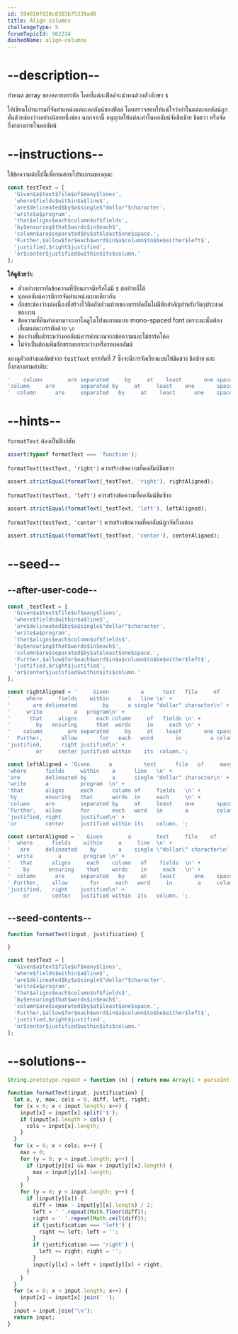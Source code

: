 ```yaml
---
id: 594810f028c0303b75339ad0
title: Align columns
challengeType: 5
forumTopicId: 302224
dashedName: align-columns
---
```


# --description--

กำหนด array ของหลายบรรทัด โดยที่แต่ละฟิลด์จะนำหนด้วยตัวอักษร `$`

ให้เขียนโปรแกรมที่จัดตำแหน่งแต่ละคอลัมน์ของฟิลด์ โดยตรวจสอบให้แน่ใจว่าคำในแต่ละคอลัมน์ถูกคั่นด้วยช่องว่างอย่างน้อยหนึ่งช่อง นอกจากนี้ อนุญาตให้แต่ละคำในคอลัมน์จัดชิดซ้าย ชิดขวา หรือจัดกึ่งกลางภายในคอลัมน์

# --instructions--

ใช้ข้อความต่อไปนี้เพื่อทดสอบโปรแกรมของคุณ:

```js
const testText = [
  'Given$a$text$file$of$many$lines',
  'where$fields$within$a$line$',
  'are$delineated$by$a$single$"dollar"$character',
  'write$a$program',
  'that$aligns$each$column$of$fields',
  'by$ensuring$that$words$in$each$',
  'column$are$separated$by$at$least$one$space.',
  'Further,$allow$for$each$word$in$a$column$to$be$either$left$',
  'justified,$right$justified',
  'or$center$justified$within$its$column.'
];
```

**ให้ดูด้วยว่า:**

- ตัวอย่างบรรทัดข้อความที่ป้อนอาจมีหรือไม่มี `$` ต่อท้ายก็ได้
- ทุกคอลัมน์ควรมีการจัดตำแหน่งแบบเดียวกัน
- อักขระช่องว่างต่อเนื่องที่สร้างไว้ติดกับส่วนท้ายของบรรทัดนั้นไม่มีนัยสำคัญสำหรับวัตถุประสงค์ของงาน
- ข้อความที่คืนค่าออกมาจะเอาไดดูในโปนแกรมแบบ mono-spaced font เพราะฉะนั้นต้องเชื่อมแต่ละบรรทัดด้วย `\n`
- ช่องว่างขั้นต่ำระหว่างคอลัมน์ควรคำนวณจากข้อความและไม่ฮาร์ดโค้ด
- ไม่จำเป็นต้องเพิ่มอักขระแยกระหว่างหรือรอบคอลัมน์

ลองดูตัวอย่างผลลัพธ์จาก `testText` บรรทัดที่ 7 ซึ่งจะมีการจัดเรียงแบบให้ชิดขวา ชิดซ้าย และกึ่งกลางตามลำดับ:

```js
'    column        are separated     by     at    least       one space.\n'
'column     are        separated by     at     least    one       space.\n'
'  column      are     separated   by     at    least      one    space.\n'
```

# --hints--

`formatText` ต้องเป็นฟังก์ชัน

```js
assert(typeof formatText === 'function');
```

`formatText(testText, 'right')` ควรสร้างข้อความที่คอลัมน์ชิดขวา

```js
assert.strictEqual(formatText(_testText, 'right'), rightAligned);
```

`formatText(testText, 'left')` ควรสร้างข้อความที่คอลัมน์ชิดซ้าย

```js
assert.strictEqual(formatText(_testText, 'left'), leftAligned);
```

`formatText(testText, 'center')` ควรสร้างข้อความที่คอลัมน์ถูกจัดกึ่งกลาง

```js
assert.strictEqual(formatText(_testText, 'center'), centerAligned);
```

# --seed--

## --after-user-code--

```js
const _testText = [
  'Given$a$text$file$of$many$lines',
  'where$fields$within$a$line$',
  'are$delineated$by$a$single$"dollar"$character',
  'write$a$program',
  'that$aligns$each$column$of$fields$',
  'by$ensuring$that$words$in$each$',
  'column$are$separated$by$at$least$one$space.',
  'Further,$allow$for$each$word$in$a$column$to$be$either$left$',
  'justified,$right$justified',
  'or$center$justified$within$its$column.'
];

const rightAligned = '     Given          a      text   file     of     many     lines\n' +
'     where     fields    within      a   line \n' +
'       are delineated        by      a single "dollar" character\n' +
'     write          a   program\n' +
'      that     aligns      each column     of   fields \n' +
'        by   ensuring      that  words     in     each \n' +
'    column        are separated     by     at    least       one space.\n' +
'  Further,      allow       for   each   word       in         a column to be either left \n' +
'justified,      right justified\n' +
'        or     center justified within    its  column.';

const leftAligned = 'Given      a          text      file   of     many     lines    \n' +
'where      fields     within    a      line   \n' +
'are        delineated by        a      single "dollar" character\n' +
'write      a          program  \n' +
'that       aligns     each      column of     fields   \n' +
'by         ensuring   that      words  in     each     \n' +
'column     are        separated by     at     least    one       space.\n' +
'Further,   allow      for       each   word   in       a         column to be either left \n' +
'justified, right      justified\n' +
'or         center     justified within its    column. ';

const centerAligned = '  Given        a        text     file    of     many     lines  \n' +
'  where      fields    within     a     line  \n' +
'   are     delineated    by       a    single \"dollar\" character\n' +
'  write        a       program \n' +
'   that      aligns     each    column   of    fields  \n' +
'    by      ensuring    that    words    in     each   \n' +
'  column      are     separated   by     at    least      one    space.\n' +
' Further,    allow       for     each   word     in        a     column to be either left \n' +
'justified,   right    justified\n' +
'    or       center   justified within  its   column. ';
```

## --seed-contents--

```js
function formatText(input, justification) {

}

const testText = [
  'Given$a$text$file$of$many$lines',
  'where$fields$within$a$line$',
  'are$delineated$by$a$single$"dollar"$character',
  'write$a$program',
  'that$aligns$each$column$of$fields$',
  'by$ensuring$that$words$in$each$',
  'column$are$separated$by$at$least$one$space.',
  'Further,$allow$for$each$word$in$a$column$to$be$either$left$',
  'justified,$right$justified',
  'or$center$justified$within$its$column.'
];
```

# --solutions--

```js
String.prototype.repeat = function (n) { return new Array(1 + parseInt(n)).join(this); };

function formatText(input, justification) {
  let x, y, max, cols = 0, diff, left, right;
  for (x = 0; x < input.length; x++) {
    input[x] = input[x].split('$');
    if (input[x].length > cols) {
      cols = input[x].length;
    }
  }
  for (x = 0; x < cols; x++) {
    max = 0;
    for (y = 0; y < input.length; y++) {
      if (input[y][x] && max < input[y][x].length) {
        max = input[y][x].length;
      }
    }
    for (y = 0; y < input.length; y++) {
      if (input[y][x]) {
        diff = (max - input[y][x].length) / 2;
        left = ' '.repeat(Math.floor(diff));
        right = ' '.repeat(Math.ceil(diff));
        if (justification === 'left') {
          right += left; left = '';
        }
        if (justification === 'right') {
          left += right; right = '';
        }
        input[y][x] = left + input[y][x] + right;
      }
    }
  }
  for (x = 0; x < input.length; x++) {
    input[x] = input[x].join(' ');
  }
  input = input.join('\n');
  return input;
}
```
